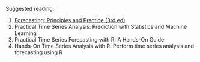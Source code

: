 Suggested reading:

1. [Forecasting: Principles and Practice (3rd ed)](https://otexts.com/fpp3)
2. Practical Time Series Analysis: Prediction with Statistics and Machine Learning
3. Practical Time Series Forecasting with R: A Hands-On Guide
4. Hands-On Time Series Analysis with R: Perform time series analysis and forecasting using R
